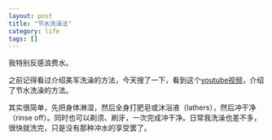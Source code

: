 ```yaml
---
layout: post
title: "节水洗澡法"
category: life
tags: []
---
```


我特别反感浪费水。

之前记得看过介绍美军洗澡的方法，今天搜了一下，看到这个[youtube视频](https://www.youtube.com/watch?v=yAr1hdExL-w)，介绍了节水洗澡的方法。

其实很简单，先把身体淋湿，然后全身打肥皂或沐浴液（lathers），然后冲干净（rinse off）。同时也可以剃须、刷牙，一次完成冲干净。日常我洗澡也差不多，很快就洗完，只是没有那种冲水的享受罢了。